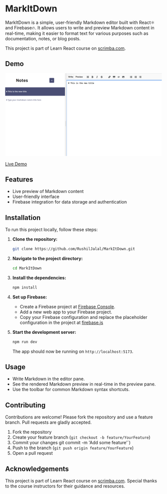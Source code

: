 # MarkItDown

MarkItDown is a simple, user-friendly Markdown editor built with React⚛️ and Firebase🔥. It allows users to write and preview Markdown content in real-time, making it easier to format text for various purposes such as documentation, notes, or blog posts.

This project is part of Learn React course on [scrimba.com](scrimba.com).

## Demo

![MarkItDown Screenshot](./public/screenshot.png)

[Live Demo](https://rushil-markitdown.netlify.app/)

## Features

- Live preview of Markdown content
- User-friendly interface
- Firebase integration for data storage and authentication

## Installation

To run this project locally, follow these steps:

1. **Clone the repository:**

   ```bash
   git clone https://github.com/RushilJalal/MarkItDown.git
   ```

2. **Navigate to the project directory:**

   ```bash
   cd MarkItDown
   ```

3. **Install the dependencies:**

   ```bash
   npm install
   ```

4. **Set up Firebase:**

   - Create a Firebase project at [Firebase Console](https://console.firebase.google.com/).
   - Add a new web app to your Firebase project.
   - Copy your Firebase configuration and replace the placeholder configuration in the project at [firebase.js](src\firebase.js)

5. **Start the development server:**

   ```bash
   npm run dev
   ```

   The app should now be running on `http://localhost:5173`.

## Usage

- Write Markdown in the editor pane.
- See the rendered Markdown preview in real-time in the preview pane.
- Use the toolbar for common Markdown syntax shortcuts.

## Contributing

Contributions are welcome! Please fork the repository and use a feature branch. Pull requests are gladly accepted.

1. Fork the repository
2. Create your feature branch (`git checkout -b feature/YourFeature`)
3. Commit your changes git commit -m 'Add some feature'`)
4. Push to the branch (`git push origin feature/YourFeature`)
5. Open a pull request

## Acknowledgements

This project is part of Learn React course on [scrimba.com](scrimba.com). Special thanks to the course instructors for their guidance and resources.
